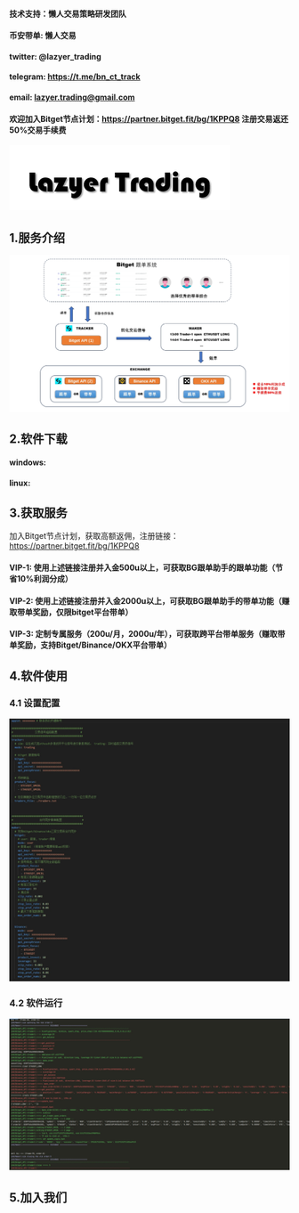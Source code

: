 #### 技术支持：懒人交易策略研发团队
#### 币安带单: 懒人交易
#### twitter: @lazyer_trading
#### telegram: https://t.me/bn_ct_track
#### email: lazyer.trading@gmail.com
#### 欢迎加入Bitget节点计划：https://partner.bitget.fit/bg/1KPPQ8 注册交易返还50%交易手续费
![avatar](img/img1.png)

## 1.服务介绍
![avatar](img/img2.png)

## 2.软件下载
#### windows:
#### linux:

## 3.获取服务
加入Bitget节点计划，获取高额返佣，注册链接：https://partner.bitget.fit/bg/1KPPQ8
#### VIP-1: 使用上述链接注册并入金500u以上，可获取BG跟单助手的跟单功能（节省10%利润分成）
#### VIP-2: 使用上述链接注册并入金2000u以上，可获取BG跟单助手的带单功能（赚取带单奖励，仅限bitget平台带单）
#### VIP-3: 定制专属服务（200u/月，2000u/年），可获取跨平台带单服务（赚取带单奖励，支持Bitget/Binance/OKX平台带单）

## 4.软件使用
### 4.1 设置配置
![avatar](img/img3.png)
### 4.2 软件运行
![avatar](img/img4.png)
## 5.加入我们
